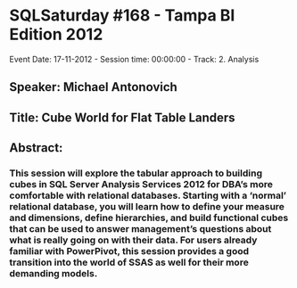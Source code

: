# SQLSaturday #168 - Tampa BI Edition 2012
Event Date: 17-11-2012 - Session time: 00:00:00 - Track: 2. Analysis
## Speaker: Michael Antonovich
## Title: Cube World for Flat Table Landers
## Abstract:
### This session will explore the tabular approach to building cubes in SQL Server Analysis Services 2012 for DBA’s more comfortable with relational databases.  Starting with a ‘normal’ relational database, you will learn how to define your measure and dimensions, define hierarchies, and build functional cubes that can be used to answer management’s questions about what is really going on with their data.  For users already familiar with PowerPivot, this session provides a good transition into the world of SSAS as well for their more demanding models.
